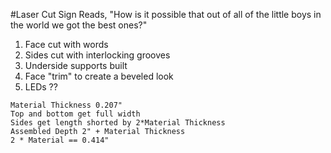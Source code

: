 #Laser Cut Sign
Reads, "How is it possible that out of all of the little boys in the world we got the best ones?"

1.  Face cut with words
2.  Sides cut with interlocking grooves
3.  Underside supports built
4.  Face "trim" to create a beveled look
5.  LEDs ??

```
Material Thickness 0.207"
Top and bottom get full width
Sides get length shorted by 2*Material Thickness
Assembled Depth 2" + Material Thickness
2 * Material == 0.414"
```